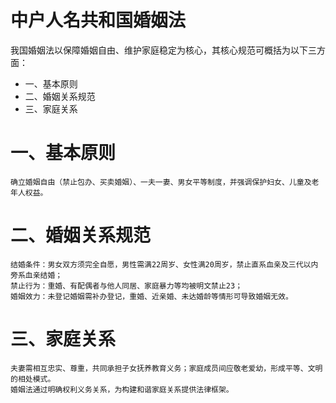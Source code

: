 # 中户人名共和国婚姻法 
我国婚姻法以保障婚姻自由、维护家庭稳定为核心，其核心规范可概括为以下三方面：
- 一、基本原则
- 二、婚姻关系规范
- 三、家庭关系

# 一、基本原则
	确立婚姻自由（禁止包办、买卖婚姻）、一夫一妻、男女平等制度，并强调保护妇女、儿童及老年人权益。
	
# 二、婚姻关系规范
	结婚条件：男女双方须完全自愿，男性需满22周岁、女性满20周岁，禁止直系血亲及三代以内旁系血亲结婚；
	禁止行为：重婚、有配偶者与他人同居、家庭暴力等均被明文禁止23；
	婚姻效力：未登记婚姻需补办登记，重婚、近亲婚、未达婚龄等情形可导致婚姻无效。
# 三、家庭关系
	夫妻需相互忠实、尊重，共同承担子女抚养教育义务；家庭成员间应敬老爱幼，形成平等、文明的相处模式。
	婚姻法通过明确权利义务关系，为构建和谐家庭关系提供法律框架。